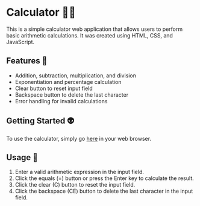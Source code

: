# Calculator :technologist:
This is a simple calculator web application that allows users to perform basic arithmetic calculations. It was created using HTML, CSS, and JavaScript.

## Features :space_invader:
* Addition, subtraction, multiplication, and division
* Exponentiation and percentage calculation
* Clear button to reset input field
* Backspace button to delete the last character
* Error handling for invalid calculations

## Getting Started :alien:
To use the calculator, simply go [here](https://obedrav.github.io/Calculator/) in your web browser.

## Usage :robot:
1. Enter a valid arithmetic expression in the input field.
2. Click the equals (=) button or press the Enter key to calculate the result.
3. Click the clear (C) button to reset the input field.
4. Click the backspace (CE) button to delete the last character in the input field.
